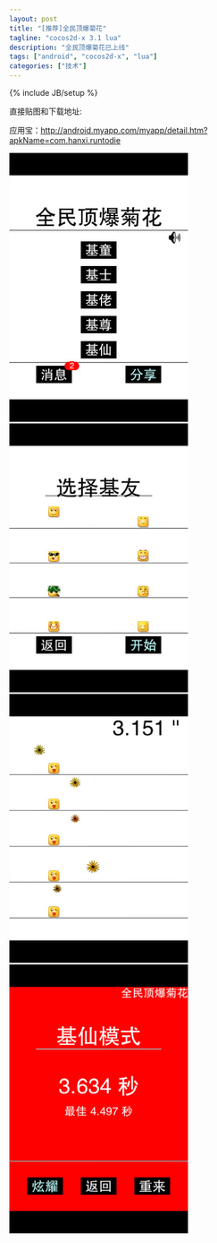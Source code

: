 ```yaml
---
layout: post
title: "[推荐]全民顶爆菊花"
tagline: "cocos2d-x 3.1 lua"
description: "全民顶爆菊花已上线"
tags: ["android", "cocos2d-x", "lua"]
categories: ["技术"]
---
```

{% include JB/setup %}

直接贴图和下载地址:

应用宝：<http://android.myapp.com/myapp/detail.htm?apkName=com.hanxi.runtodie>

<img src="/assets/media/runtodie1.png" alt="Sanjose" class="img-center">
<img src="/assets/media/runtodie2.png" alt="Sanjose" class="img-center">
<img src="/assets/media/runtodie3.png" alt="Sanjose" class="img-center">
<img src="/assets/media/runtodie4.png" alt="Sanjose" class="img-center">




